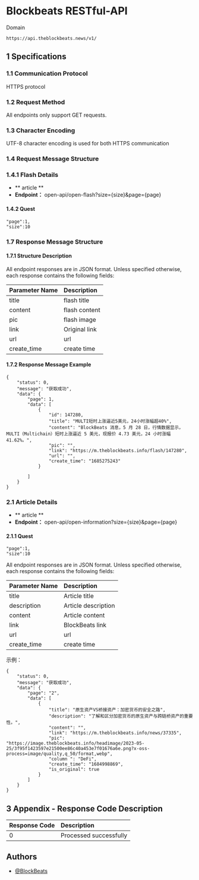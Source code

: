 
# Blockbeats RESTful-API

 Domain
```
https://api.theblockbeats.news/v1/
```
## 1 Specifications

### 1.1 Communication Protocol
HTTPS protocol

### 1.2 Request Method
All endpoints only support GET requests.

### 1.3 Character Encoding
UTF-8 character encoding is used for both HTTPS communication 

### 1.4 Request Message Structure

### 1.4.1 Flash Details
- ** article ** 
- **Endpoint：** open-api/open-flash?size={size}&page={page}

#### 1.4.2 Quest

```
"page":1,
"size":10
```

### 1.7 Response Message Structure
#### 1.7.1 Structure Description
All endpoint responses are in JSON format. Unless specified otherwise, each response contains the following fields:

Parameter Name						|Description  
:----							|:---	
title							|flash title
content 						|flash content
pic							|flash image
link							|Original link
url							|url
create_time					        |create time

#### 1.7.2 Response Message Example

```
{
	"status": 0,
	"message": "获取成功",
	"data": {
		"page": 1,
		"data": [
			{
				"id": 147280,
				"title": "MULTI短时上涨逼近5美元，24小时涨幅超40%",
				"content": "BlockBeats 消息，5 月 28 日，行情数据显示，MULTI（Multichain）短时上涨逼近 5 美元，现报价 4.73 美元，24 小时涨幅 41.62%。",
				"pic": "",
				"link": "https://m.theblockbeats.info/flash/147280",
				"url": "",
				"create_time": "1685275243"
			}
			
		]
	}
}
```


### 2.1 Article Details
- ** article ** 
- **Endpoint：** open-api/open-information?size={size}&page={page}

#### 2.1.1 Quest

```
"page":1,
"size":10
```

All endpoint responses are in JSON format. Unless specified otherwise, each response contains the following fields:

Parameter Name						|Description  
:----							|:---	
title							|Article title
description 						|Article description
content							|Article content
link							|BlockBeats link
url							|url
create_time					        |create time

示例：

```
{
	"status": 0,
	"message": "获取成功",
	"data": {
		"page": "2",
		"data": [
			{
				"title": "原生资产VS桥接资产：加密货币的安全之路",
				"description": "了解和区分加密货币的原生资产与跨链桥资产的重要性。",
				"content": "",
				"link": "https://m.theblockbeats.info/news/37335",
				"pic": "https://image.theblockbeats.info/headimage/2023-05-25/3f95f1423597e21500ee86c40a453e7f01676a6e.png?x-oss-process=image/quality,q_50/format,webp",
				"column ": "DeFi",
				"create_time": "1684998869",
				"is_original": true
			}
		]
	}
}
```

## 3 Appendix - Response Code Description

Response Code	|Description  
:----	|:---
0		|Processed successfully
## Authors

- [@BlockBeats](https://theblockbeats.info)
